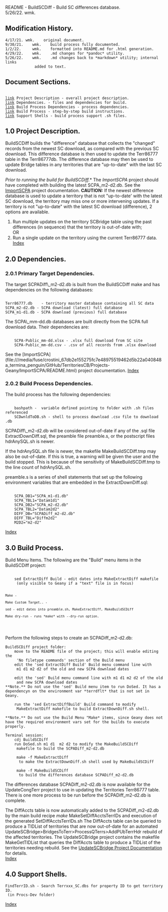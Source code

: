 
README - BuildSCDiff - Build SC differences database.<br>
	5/26/22.	wmk.
<h2>Modification History.</h2>
<pre><code>4/17/21.	wmk.	original document.
9/30/21.	wmk.	build process fully documented.
1/2/22.		wmk.	formatted into README.md for .html generation.
4/29/22.	wmk.	.md changes for *pandoc* utility.
5/26/22.	wmk.	.md changes back to *markdown* utility; internal links
			 added to text.
</code></pre>
<h2 id="IX">Document Sections.</h2>
<pre><code>
<a href="#1.0">link</a> Project Description - overall project description.
<a href="#2.0">link</a> Dependencies. - files and dependencies for build.
<a href="#2.0.1">link</a> Build Process Dependencies - process dependencies.
<a href="#3.0">link</a> Build Process - step-by-step build instructions.
<a href="#4.0">link</a> Support Shells - build process support .sh files.
</code></pre>
<h2 id="1.0">1.0 Project Description.</h2>
BuildSCDiff builds the "difference" database that collects the "changed" records from the newest SC download, as compared with the previous SC download. This difference database is then used to update the Terr86777 table in the Terr86777db. The difference database may then be used to update Bridge tables in any territories that are "up-to-date" with the last SC download.

*Prior to running the build for BuildSCDiff.** The *ImportSCPA* project should have completed
with building the latest SCPA_m2-d2.db. See the 
[ImportSCPA](file:///media/fuse/crostini_67db2e155275fc7e48975519462d5b22a040848a_termina_penguin/GitHub/TerritoriesCB/Projects-Geany/ImportSCPA/README.html) project documentation.
**CAUTION:** If the newest difference database is used to update a territory that is not "up-to-date' with the latest SC download, the territory may miss one or more intervening updates. If a territory is not "up-to-date" with the latest SC download (difference), 2 options are available.
1) Run multiple updates on the territory SCBridge table using the past differences (in sequence) that the territory is out-of-date with;<br>
OR
2) Run a single update on the territory using the current Terr86777 data.<br>
<a href="#IX">Index<a>

<h2 id="2.0">2.0 Dependencies.</h2>

<h3 id="2.0.1">2.0.1 Primary Target Dependencies.</h3>
The target SCPADiff\_m2-d2.db is built from the BuildSCDiff make and has dependencies on the following databases:
<pre><code>
Terr86777.db	- territory master database containing all SC data
SCPA_m2-d2.db - SCPA download (latest) full database
SCPA_m1-d1.db - SCPA download (previous) full database
</code></pre>
The SCPA\_mm-dd.db databases are built directly from the SCPA full download
data. Their dependencies are:
<pre><code>
	SCPA-Public_mm-dd.xlsx - .xlsx full download from SC site
	SCPA-Public_mm-dd.csv - .csv of all records from .xlsx download
</code></pre> See the 
[ImportSCPA](file:///media/fuse/crostini_67db2e155275fc7e48975519462d5b22a040848a_termina_penguin/GitHub/TerritoriesCB/Projects-Geany/ImportSCPA/README.html) project documentation.
<a href="#IX">Index<a>
<h3 id="2.0.2">2.0.2 Build Process Dependencies.</h3>
The build process has the following dependencies:
<pre><code>
	bashpath -  variable defined pointing to folder with .sh files referenced
	SCDwnldToDB.sh - shell to process download .csv file to download .db
</code></pre>	
SCPADiff\_m2-d2.db will be considered out-of-date if any of the .sql file
ExtractDownDiff.sql, the preamble file preamble.s, or the postscript files
hdrAnySQL.sh is newer.

If the hdrAnySQL.sh file is newer, the makefile MakeBuildSCDiff.tmp may
also be out-of-date. If this is true, a warning will be given the user and
the build stopped. This is because of the sensitivity of MakeBuildSCDiff.tmp
to the line count of hdrAnySQL.sh.

preamble.s is a series of shell statements that set up the following
environment variables that are embedded in the ExtractDownDiff.sql:
<pre><code>
	SCPA_DB1="SCPA_m1-d1.db"
	SCPA_TBL1="Datam1d1"
	SCPA_DB2="SCPA_m2-d2.db"
	SCPA_TBL2="Datam2d2"
	DIFF_DB="SCPADiff_m2-d2.db"
	DIFF_TBL="Diffm2d2"
	M2D2="m2-d2"
</code></pre>	
<a href="#IX">Index<a>
<h2 id="3.0">3.0 Build Process.</h2>
Build Menu Items.
The following are the "Build" menu items in the BuildSCDiff project:
<pre><code>
	sed ExtractDiff Build - edit dates into MakeExtractDiff makefile
	 (only visible to Geany if a "text" file is in focus)

	Make -
	
	Make Custom Target.. -
	
	sed - edit dates into preamble.sh, MakeExtractDiff, MakeBuildSCDiff
	
	Make dry-run - runs *make* with --dry-run option.
</code></pre>
Perform the following steps to create an SCPADiff\_m2-d2.db:
<pre><code>BuildSCDiff project folder:
	move to the README file of the project; this will enable editing the
	 'No filetype commands' section of the Build menu
	edit the 'sed ExtractDiff Build' Build menu command line with
	 m1 d1 m2 d2 of the old and new SCPA download dates
	 
	edit the 'sed' Build menu command line with m1 d1 m2 d2 of the old
	 and new SCPA download dates
**Note.** Do not use the 'sed' Build menu item to run DoSed. It has a
dependencyn on the environment var *terrdflt* that is not set in Geany.

	run the 'sed ExtractDiffBuild' Build command to modify
	 MakeExtractDiff makefile to build ExtractDownDiff.sh shell.

**Note.** Do not use the Build Menu "Make* items, since Geany does not
have the required environment vars set for the builds to execute properly.

Terminal session:
	cdj BuildSCDiff
	run DoSed.sh m1 d1  m2 d2 to modify the MakeBuildSCDiff
	 makefile to build the SCPADiff_m2-d2.db

	 make -f MakeExtractDiff
	  to make the ExtractDownDiff.sh shell used by MakeBuildSCDiff

	 make -f MakeBuildSCDiff
	  to build the differences database SCPADiff_m2-d2.db
</code></pre>	
The differences database SCPADiff\_m2-d2.db is now available for the UpdateCongTerr project to use in updating the Territories Terr86777 table. There is one more process to be run before the SCPADiff\_m2-d2.db is complete.

The DiffAccts table is now automatically added to the SCPADiff_m2-d2.db
by the main build recipe *make* MakeSetDiffAcctsTerrIDs and execution of
the generated SetDiffAcctsTerrIDs.sh
The DiffAccts table can be queried to produce a TIDList of territories that are now
out-of-date for an automated UpdateSCBridge>BridgesToTerr>ProcessQTerrs>AddPUbTerrHdr
rebuild of the affected territories. The UpdateSCBridge project contains the
makefile MakeGetTIDList that queries the DiffAccts table to produce a TIDList
of the territories needing rebuild. See the 
[UpdateSCBridge Project Documentation](file:///media/fuse/crostini_67db2e155275fc7e48975519462d5b22a040848a_termina_penguin/GitHub/TerritoriesCB/Projects-Geany/UpdateSCBridge/README.html#4.0.1.1) 
for details.<br>
<a href="#IX">Index<a>
<h2 id = "4.0">4.0 Support Shells.</h2>
<pre><code>FindTerrID.sh - Search Terrxxx_SC.dbs for property ID to get territory ID.
 (in Procs-Dev folder)
</code></pre>
<a href="#IX">Index<a>

